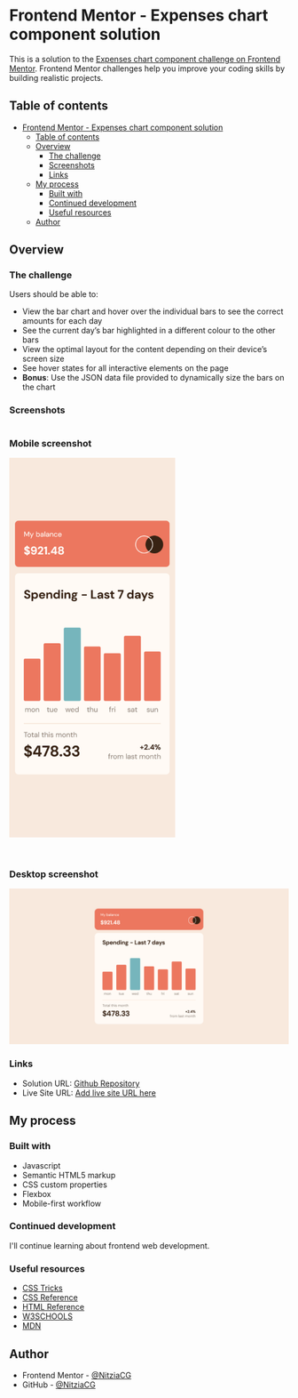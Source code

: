 # Frontend Mentor - Expenses chart component solution

This is a solution to the [Expenses chart component challenge on Frontend Mentor](https://www.frontendmentor.io/challenges/expenses-chart-component-e7yJBUdjwt). Frontend Mentor challenges help you improve your coding skills by building realistic projects. 

## Table of contents

- [Frontend Mentor - Expenses chart component solution](#frontend-mentor---expenses-chart-component-solution)
  - [Table of contents](#table-of-contents)
  - [Overview](#overview)
    - [The challenge](#the-challenge)
    - [Screenshots](#screenshots)
    - [Links](#links)
  - [My process](#my-process)
    - [Built with](#built-with)
    - [Continued development](#continued-development)
    - [Useful resources](#useful-resources)
  - [Author](#author)

## Overview

### The challenge

Users should be able to:

- View the bar chart and hover over the individual bars to see the correct amounts for each day
- See the current day’s bar highlighted in a different colour to the other bars
- View the optimal layout for the content depending on their device’s screen size
- See hover states for all interactive elements on the page
- **Bonus**: Use the JSON data file provided to dynamically size the bars on the chart

### Screenshots

<section style="display:flex; gap: 30px; flex-wrap:wrap">
  <div>
    <h3>Mobile screenshot</h3>
    <img src="./images/screenshots/mobile-screenshot.png" alt="Mobile screenshot" width="300">
  </div>

  <div>
    <h3>Desktop screenshot</h3>
    <img src="./images/screenshots/desktop-screenshot.png" alt="Desktop screenshot" width="600">
  </div>
</section>

### Links

- Solution URL: [Github Repository](https://github.com/NitziaCG/Frontend-Mentor-Projects/tree/main/expenses-chart-component-main)
- Live Site URL: [Add live site URL here](https://your-live-site-url.com)

## My process

### Built with

- Javascript
- Semantic HTML5 markup
- CSS custom properties
- Flexbox
- Mobile-first workflow


### Continued development

I'll continue learning about frontend web development.


### Useful resources

- [CSS Tricks](https://css-tricks.com/)
- [CSS Reference](https://cssreference.io/)
- [HTML Reference](https://htmlreference.io/)
- [W3SCHOOLS](https://www.w3schools.com/css/default.asp)
- [MDN](https://developer.mozilla.org/en-US/docs/Web/CSS/grid)

## Author

- Frontend Mentor - [@NitziaCG](https://www.frontendmentor.io/profile/NitziaCG)
- GitHub - [@NitziaCG](https://github.com/NitziaCG/)


